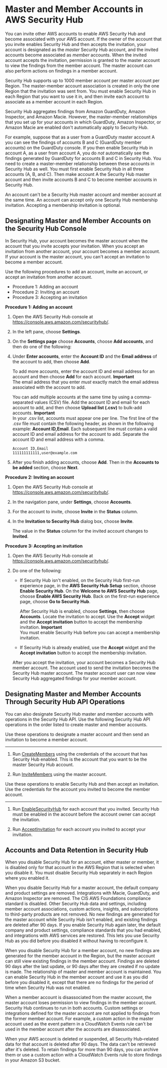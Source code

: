 # Master and Member Accounts in AWS Security Hub<a name="securityhub-accounts"></a>

You can invite other AWS accounts to enable AWS Security Hub and become associated with your AWS account\. If the owner of the account that you invite enables Security Hub and then accepts the invitation, your account is designated as the *master* Security Hub account, and the invited accounts become associated as *member* accounts\. When the invited account accepts the invitation, permission is granted to the master account to view the findings from the member account\. The master account can also perform actions on findings in a member account\.

Security Hub supports up to 1000 member account per master account per Region\. The master\-member account association is created in only the one Region that the invitation was sent from\. You must enable Security Hub in each Region that you want to use it in, and then invite each account to associate as a member account in each Region\.

Security Hub aggregates findings from Amazon GuardDuty, Amazon Inspector, and Amazon Macie\. However, the master\-member relationships that you set up for your accounts in which GuardDuty, Amazon Inspector, or Amazon Macie are enabled don't automatically apply to Security Hub\.

For example, suppose that as a user from a GuardDuty master account A you can see the findings of accounts B and C \(GuardDuty member accounts\) on the GuardDuty console\. If you then enable Security Hub in account A, as a user from account A, you do *not* automatically see the findings generated by GuardDuty for accounts B and C in Security Hub\. You need to create a master\-member relationship between these accounts in Security Hub as well\. You must first enable Security Hub in all three accounts \(A, B, and C\)\. Then make account A the Security Hub master account and then invite accounts B and C to become member accounts in Security Hub\.

An account can't be a Security Hub master account and member account at the same time\. An account can accept only one Security Hub membership invitation\. Accepting a membership invitation is optional\.

## Designating Master and Member Accounts on the Security Hub Console<a name="securityhub-become-console"></a>

In Security Hub, your account becomes the master account when the account that you invite accepts your invitation\. When you accept an invitation from another account, your account becomes a member account\. If your account is the master account, you can't accept an invitation to become a member account\.

Use the following procedures to add an account, invite an account, or accept an invitation from another account\.
+ Procedure 1: Adding an account
+ Procedure 2: Inviting an account
+ Procedure 3: Accepting an invitation

**Procedure 1: Adding an account**

1. Open the AWS Security Hub console at [https://console\.aws\.amazon\.com/securityhub/](https://console.aws.amazon.com/securityhub/)\.

1. In the left pane, choose **Settings**\.

1. On the **Settings page** choose **Accounts**, choose **Add accounts**, and then do one of the following:

1. Under **Enter accounts**, enter the **Account ID** and the **Email address** of the account to add, then choose **Add**\.

   To add more accounts, enter the account ID and email address for an account and then choose **Add** for each account\.
**Important**  
The email address that you enter *must* exactly match the email address associated with the account to add\.

   You can add multiple accounts at the same time by using a comma\-separated values \(CSV\) file\. Add the account ID and email for each account to add, and then choose **Upload list \(\.csv\)** to bulk\-add accounts\.
**Important**  
In your \.csv list, accounts must appear one per line\. The first line of the \.csv file must contain the following header, as shown in the following example: **Account ID,Email**\. Each subsequent line must contain a valid account ID and email address for the account to add\. Separate the account ID and email address with a comma\.  

   ```
   Account ID,Email
   111111111111,user@example.com
   ```

1. After you finish adding accounts, choose **Add**\. Then in the **Accounts to be added** section, choose **Next**\.

**Procedure 2: Inviting an account**

1. Open the AWS Security Hub console at [https://console\.aws\.amazon\.com/securityhub/](https://console.aws.amazon.com/securityhub/)\.

1. In the navigation pane, under **Settings**, choose **Accounts**\. 

1. For the account to invite, choose **Invite** in the **Status** column\.

1. In the **Invitation to Security Hub** dialog box, choose **Invite**\.

   The value in the **Status** column for the invited account changes to **Invited**\.

**Procedure 3: Accepting an invitation**

1. Open the AWS Security Hub console at [https://console\.aws\.amazon\.com/securityhub/](https://console.aws.amazon.com/securityhub/)\.

1. Do one of the following:
   + If Security Hub isn't enabled, on the Security Hub first\-run experience page, in the **AWS Security Hub Setup** section, choose **Enable Security Hub**\. On the **Welcome to AWS Security Hub** page, choose **Enable AWS Security Hub**\. Back on the first\-run experience page, choose **Go to Security Hub**\.

     After Security Hub is enabled, choose **Settings**, then choose **Accounts**\. Locate the invitation to accept\. Use the **Accept** widget and the **Accept invitation** button to accept the membership invitation\.
**Important**  
You must enable Security Hub before you can accept a membership invitation\.
   + If Security Hub is already enabled, use the **Accept** widget and the **Accept invitation** button to accept the membership invitation\.

   After you accept the invitation, your account becomes a Security Hub member account\. The account used to send the invitation becomes the Security Hub master account\.  The master account user can now view Security Hub aggregated findings for your member account\.

## Designating Master and Member Accounts Through Security Hub API Operations<a name="securityhub-become-api"></a>

You can also designate Security Hub master and member accounts with operations in the Security Hub API\. Use the following Security Hub API operations in the order listed to create master and member accounts\.

Use these operations to designate a master account and then send an invitation to become a member account\.

****

1. Run [CreateMembers](https://docs.aws.amazon.com/securityhub/1.0/APIReference/API_CreateMembers.html) using the credentials of the account that has Security Hub enabled\. This is the account that you want to be the master Security Hub account\.

1. Run [InviteMembers](https://docs.aws.amazon.com/securityhub/1.0/APIReference/API_InviteMembers.html) using the master account\.

Use these operations to enable Security Hub and then accept an invitation\. Use the credentials for the account you invited to become the member account\.

****

1. Run [EnableSecurityHub](https://docs.aws.amazon.com/securityhub/1.0/APIReference/API_EnableSecurityHub.html) for each account that you invited\. Security Hub must be enabled in the account before the account owner can accept the invitation\.

1. Run [AcceptInvitation](https://docs.aws.amazon.com/securityhub/1.0/APIReference/API_AcceptInvitation.html) for each account you invited to accept your invitation\.

## Accounts and Data Retention in Security Hub<a name="securityhub-data-retention"></a>

When you disable Security Hub for an account, either master or member, it is disabled only for that account in the AWS Region that is selected when you disable it\. You must disable Security Hub separately in each Region where you enabled it\.

When you disable Security Hub for a master account, the default company and product settings are removed\. Integrations with Macie, GuardDuty, and Amazon Inspector are removed\. The CIS AWS Foundations compliance standard is disabled\. Other Security Hub data and settings, including member account associations, custom actions, insights, and subscriptions to third\-party products are not removed\. No new findings are generated for the master account while Security Hub isn't enabled, and existing findings are deleted after 90 days\. If you enable Security Hub again later, the default company and product settings, compliance standards that you had enabled, and integrations with AWS services are restored\. This lets you use Security Hub as you did before you disabled it without having to reconfigure it\.

When you disable Security Hub for a member account, no new findings are generated for the member account in the Region, but the master account can still view existing findings in the member account\. Findings are deleted 90 days after the last update, or 90 days after they are created if no update is made\. The relationship of master and member account is maintained\. You can enable Security Hub in the member account and use it as you did before you disabled it, except that there are no findings for the period of time when Security Hub was not enabled\.

When a member account is disassociated from the master account, the master account loses permission to view findings in the member account\. Security Hub continues to run in both accounts\. Custom settings or integrations defined for the master account are not applied to findings from the former member account\. For example, a custom action in the master account used as the event pattern in a CloudWatch Events rule can't be used in the member account after the accounts are disassociated\.

When your AWS account is deleted or suspended, all Security Hub–related data for that account is deleted after 90 days\. The data can't be retrieved after it's deleted\. To retain findings for more than 90 days, you can archive them or use a custom action with a CloudWatch Events rule to store findings in your Amazon S3 bucket\.